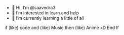 - 👋 Hi, I’m @saavedra3
- 👀 I’m interested in learn and help
- 🌱 I’m currently learning a little of all

if (like) code and (like) Music then
(like) Anime xD
End If
<!---
saavedra3/saavedra3 is a ✨ special ✨ repository because its `README.md` (this file) appears on your GitHub profile.
You can click the Preview link to take a look at your changes.
--->
